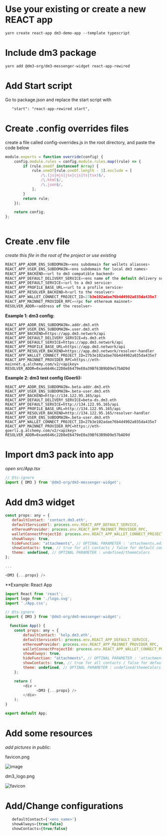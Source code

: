 # Use your existing or create a new REACT app

```
yarn create react-app dm3-demo-app --template typescript
```

# Include dm3 package

```
yarn add @dm3-org/dm3-messenger-widget react-app-rewired
```

# Add Start script

Go to package.json and replace the start script with

```
   "start": "react-app-rewired start",
```

# Create .config overrides files

create a file called config-overrides.js in the root directory, and paste the code below 

```JavaScript
module.exports = function override(config) {
    config.module.rules = config.module.rules.map((rule) => {
        if (rule.oneOf instanceof Array) {
            rule.oneOf[rule.oneOf.length - 1].exclude = [
                /\.(js|mjs|jsx|cjs|ts|tsx)$/,
                /\.html$/,
                /\.json$/,
            ];
        }
        return rule;
    });

    return config;
};
 
```

# Create .env file

_create this file in the root of the project or use existing_

```JavaScript
REACT_APP_ADDR_ENS_SUBDOMAIN=<ens subdomain for wallets aliasses>
REACT_APP_USER_ENS_SUBDOMAIN=<ens subdomain for local dm3 names>
REACT_APP_BACKEND=<url to dm3 compatible backend>
REACT_APP_DEFAULT_DELIVERY_SERVICE=<ens name of the default delivery service>
REACT_APP_DEFAULT_SERVICE=<url to a dm3 service>
REACT_APP_PROFILE_BASE_URL=<url to a profile service>
REACT_APP_RESOLVER_BACKEND=h<url to the resolver>
REACT_APP_WALLET_CONNECT_PROJECT_ID=27b3e102adae76b4d4902a035da435e7
REACT_APP_MAINNET_PROVIDER_RPC=<rpc for ethereum mainnet>
RESOLVER_ADDR=<address of the resolver>
```

**Example 1: dm3 config:**

```
REACT_APP_ADDR_ENS_SUBDOMAIN=.addr.dm3.eth
REACT_APP_USER_ENS_SUBDOMAIN=.user.dm3.eth
REACT_APP_BACKEND=https://app.dm3.network/api
REACT_APP_DEFAULT_DELIVERY_SERVICE=ds.dm3.eth
REACT_APP_DEFAULT_SERVICE=https://app.dm3.network/api
REACT_APP_PROFILE_BASE_URL=https://app.dm3.network/api
REACT_APP_RESOLVER_BACKEND=https://app.dm3.network/resolver-handler
REACT_APP_WALLET_CONNECT_PROJECT_ID=27b3e102adae76b4d4902a035da435e7
REACT_APP_MAINNET_PROVIDER_RPC=https://eth-mainnet.g.alchemy.com/v2/<apikey>
RESOLVER_ADDR=0xae6646c22D8eE6479eE0a39Bf63B9bD9e57bAD9d
```

**Example 2: dm3 test config (Goerli):**

```
REACT_APP_ADDR_ENS_SUBDOMAIN=.beta-addr.dm3.eth
REACT_APP_USER_ENS_SUBDOMAIN=.beta-user.dm3.eth
REACT_APP_BACKEND=http://134.122.95.165/api
REACT_APP_DEFAULT_DELIVERY_SERVICE=beta-ds.dm3.eth
REACT_APP_DEFAULT_SERVICE=http://134.122.95.165/api
REACT_APP_PROFILE_BASE_URL=http://134.122.95.165/api
REACT_APP_RESOLVER_BACKEND=http://134.122.95.165/resolver-handler
REACT_APP_USER_ENS_SUBDOMAIN=.beta-user.dm3.eth
REACT_APP_WALLET_CONNECT_PROJECT_ID=27b3e102adae76b4d4902a035da435e7
REACT_APP_MAINNET_PROVIDER_RPC=https://eth-goerli.g.alchemy.com/v2/<apikey>
RESOLVER_ADDR=0xae6646c22D8eE6479eE0a39Bf63B9bD9e57bAD9d
```

# Import dm3 pack into app

_open src/App.tsx_

```JavaScript
// @ts-ignore
import { DM3 } from '@dm3-org/dm3-messenger-widget';
```

# Add dm3 widget

```JavaScript
const props: any = {
   defaultContact: 'contact.dm3.eth',
   defaultServiceUrl: process.env.REACT_APP_DEFAULT_SERVICE,
   ethereumProvider: process.env.REACT_APP_MAINNET_PROVIDER_RPC,
   walletConnectProjectId: process.env.REACT_APP_WALLET_CONNECT_PROJECT_ID,
   showAlways: true,
   hideFunction: "attachments", // OPTINAL PARAMETER : 'attachments,edit,delete' or undefined
   showContacts: true, // true for all contacts / false for default contact
   theme: undefined, // OPTINAL PARAMETER : undefined/themeColors
};

...

<DM3 {...props} />
```

\*\*Example: React App

```JavaScript
import React from 'react';
import logo from './logo.svg';
import './App.css';

// @ts-ignore
import { DM3 } from '@dm3-org/dm3-messenger-widget';

  function App() {
    const props: any = {
        defaultContact: 'help.dm3.eth',
        defaultServiceUrl: process.env.REACT_APP_DEFAULT_SERVICE,
        ethereumProvider: process.env.REACT_APP_MAINNET_PROVIDER_RPC,
        walletConnectProjectId: process.env.REACT_APP_WALLET_CONNECT_PROJECT_ID,
        showAlways: true,
        hideFunction: "attachments", // OPTINAL PARAMETER : 'attachments,edit,delete' or undefined
        showContacts: true, // true for all contacts / false for default contact
        theme: undefined, // OPTINAL PARAMETER : undefined/themeColors
    };

    return (
        <div >
              <DM3 {...props} />
        </div>
    );
}

export default App;
```

# Add some resources

_add pictures in public:_

favicon.png

![image](https://user-images.githubusercontent.com/26625404/268010477-81f519df-e0aa-4a2e-b5ff-debcb4fcafa4.png)

dm3_logo.png

![favicon](https://user-images.githubusercontent.com/26625404/268011515-5086fa70-76d2-46af-adc9-383523ed2e23.png)

# Add/Change configurations

```JavaScript
   defaultContact={'<ens_name>'}
   showAlways={true/false}
   showContacts={true/false}
```
